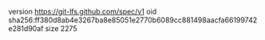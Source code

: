 version https://git-lfs.github.com/spec/v1
oid sha256:ff380d8ab4e3267ba8e85051e2770b6089cc881498aacfa66199742e281d90af
size 2275
